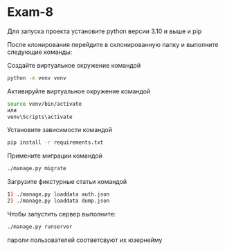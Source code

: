 # Exam-8

Для запуска проекта установите python версии 3.10 и выше и pip

После клонирования перейдите в склонированную папку и выполните следующие команды:

Создайте виртуальное окружение командой
```bash
python -m venv venv
```

Активируйте виртуальное окружение командой
```bash
source venv/bin/activate
или
venv\Scripts\activate
```

Установите зависимости командой

```bash
pip install -r requirements.txt
```

Примените миграции командой
```bash
./manage.py migrate
```

Загрузите фикстурные статьи командой
```bash
1) ./manage.py loaddata auth.json
2) ./manage.py loaddata dump.json
```

Чтобы запустить сервер выполните:

```bash
./manage.py runserver
```

пароли пользователей соответсвуют их юзернейму